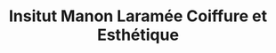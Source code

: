 ---
title: "Insitut Manon Laramée Coiffure et Esthétique"
url: /quebec/insitut-manon-laramee-coiffure-et-esthetique/
shop: Kosmetik
---